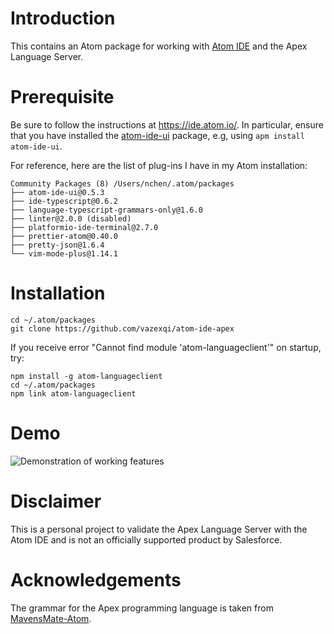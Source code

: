 Introduction
===

This contains an Atom package for working with [Atom IDE](https://ide.atom.io/) and the Apex Language Server.

Prerequisite
===

Be sure to follow the instructions at https://ide.atom.io/. In particular, ensure that you have installed the [atom-ide-ui](https://atom.io/packages/atom-ide-ui) package, e.g, using `apm install atom-ide-ui`.

For reference, here are the list of plug-ins I have in my Atom installation:

```
Community Packages (8) /Users/nchen/.atom/packages
├── atom-ide-ui@0.5.3
├── ide-typescript@0.6.2
├── language-typescript-grammars-only@1.6.0
├── linter@2.0.0 (disabled)
├── platformio-ide-terminal@2.7.0
├── prettier-atom@0.40.0
├── pretty-json@1.6.4
└── vim-mode-plus@1.14.1
```

Installation
===
```
cd ~/.atom/packages
git clone https://github.com/vazexqi/atom-ide-apex
```
If you receive error "Cannot find module 'atom-languageclient'" on startup, try:
```
npm install -g atom-languageclient
cd ~/.atom/packages
npm link atom-languageclient
```

Demo
===

![Demonstration of working features](https://github.com/vazexqi/atom-ide-apex/raw/master/screenshots/apex-lsp-in-atom-ide.gif "Demonstration of working features")

Disclaimer
===

This is a personal project to validate the Apex Language Server with the Atom IDE and is not an officially supported product by Salesforce.

Acknowledgements
===

The grammar for the Apex programming language is taken from [MavensMate-Atom](https://github.com/joeferraro/MavensMate-Atom).
